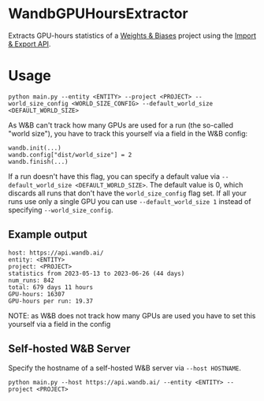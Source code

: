 # WandbGPUHoursExtractor

Extracts GPU-hours statistics of a [Weights & Biases](https://wandb.ai) project using the [Import & Export API](https://docs.wandb.ai/ref/python/public-api/).

# Usage
`python main.py --entity <ENTITY> --project <PROJECT> --world_size_config <WORLD_SIZE_CONFIG> --default_world_size <DEFAULT_WORLD_SIZE>`


As W&B can't track how many GPUs are used for a run (the so-called "world size"), you have to track this yourself via a field in the W&B config:
```
wandb.init(...)
wandb.config["dist/world_size"] = 2
wandb.finish(...)
```

If a run doesn't have this flag, you can specify a default value via `--default_world_size <DEFAULT_WORLD_SIZE>`.
The default value is 0, which discards all runs that don't have the `world_size_config` flag set.
If all your runs use only a single GPU you can use `--default_world_size 1` instead of specifying `--world_size_config`.


## Example output
```
host: https://api.wandb.ai/
entity: <ENTITY>
project: <PROJECT>
statistics from 2023-05-13 to 2023-06-26 (44 days)
num_runs: 842
total: 679 days 11 hours
GPU-hours: 16307
GPU-hours per run: 19.37
```

NOTE: as W&B does not track how many GPUs are used you have to set this yourself via a field in the config

## Self-hosted W&B Server
Specify the hostname of a self-hosted W&B server via `--host HOSTNAME`.

`python main.py --host https://api.wandb.ai/ --entity <ENTITY> --project <PROJECT>`